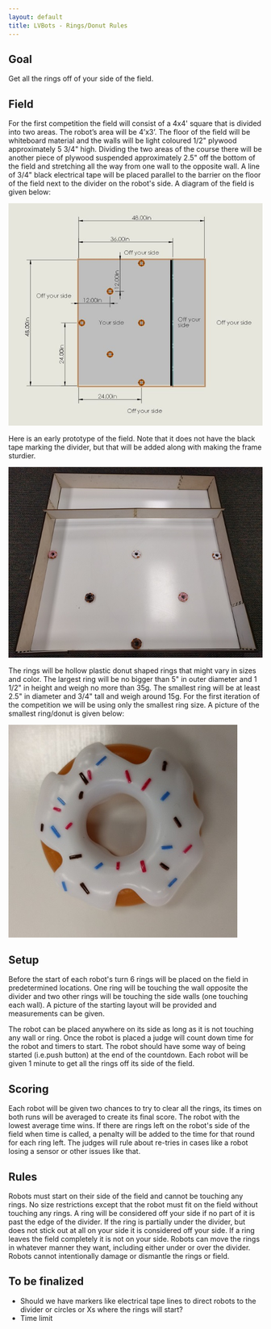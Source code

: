 ```yaml
---
layout: default
title: LVBots - Rings/Donut Rules
---
```


## Goal

Get all the rings off of your side of the field.

## Field

<p>For the first competition the field will consist of a 4x4' square that is divided into two areas. The robot’s area will be 4’x3’. The floor of the field will be whiteboard material and the walls will be light coloured 1/2" plywood approximately 5 3/4" high. Dividing the two areas of the course there will be another piece of plywood suspended approximately 2.5" off the bottom of the field and stretching all the way from one wall to the opposite wall. A line of 3/4" black electrical tape will be placed parallel to the barrier on the floor of the field next to the divider on the robot's side. A diagram of the field is given below:

![](lvb_rings_1_01.jpg)


<p>Here is an early prototype of the field.  Note that it does not have the black tape marking the divider, but that will be added along with making the frame sturdier.

![](lvb_rings_1_02.jpg)

<p>The rings will be hollow plastic donut shaped rings that might vary in sizes and color. The largest ring will be no bigger than 5" in outer diameter and 1 1/2" in height and weigh no more than 35g. The smallest ring will be at least 2.5" in diameter and 3/4" tall and weigh around 15g.  For the first iteration of the competition we will be using only the smallest ring size.  A picture of the smallest ring/donut is given below:

![](lvb_rings_1_03.jpg)

## Setup

<p>Before the start of each robot's turn 6 rings will be placed on the field in predetermined locations. One ring will be touching the wall opposite the divider and two other rings will be touching the side walls (one touching each wall). A picture of the starting layout will be provided and measurements can be given.

<p>The robot can be placed anywhere on its side as long as it is not touching any wall or ring. Once the robot is placed a judge will count down time for the robot and timers to start. The robot should have some way of being started (i.e.push button) at the end of the countdown. Each robot will be given 1 minute to get all the rings off its side of the field.

## Scoring

<p>Each robot will be given two chances to try to clear all the rings, its times on both runs will be averaged to create its final score. The robot with the lowest average time wins.  If there are rings left on the robot's side of the field when time is called, a penalty will be added to the time for that round for each ring left.  The judges will rule about re-tries in cases like a robot losing a sensor or other issues like that.

## Rules

Robots must start on their side of the field and cannot be touching any rings.
No size restrictions except that the robot must fit on the field without touching any rings.
A ring will be considered off your side if no part of it is past the edge of the divider. If the ring is partially under the divider, but does not stick out at all on your side it is considered off your side.
If a ring leaves the field completely it is not on your side.
Robots can move the rings in whatever manner they want, including either under or over the divider.
Robots cannot intentionally damage or dismantle the rings or field.

## To be finalized

* Should we have markers like electrical tape lines to direct robots to the divider or circles or Xs where the rings will start?
* Time limit
